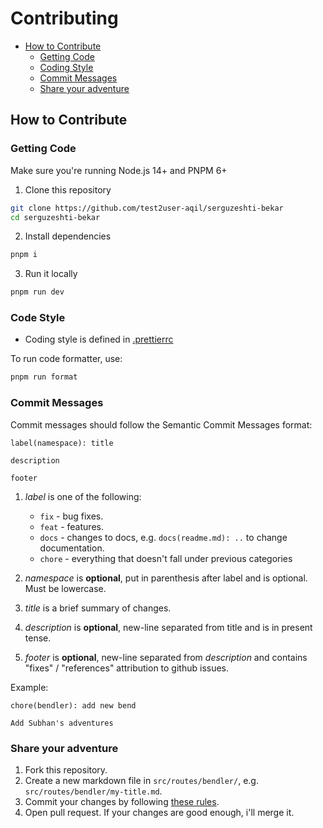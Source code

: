 # Contributing

- [How to Contribute](#how-to-contribute)
  - [Getting Code](#getting-code)
  - [Coding Style](#code-style)
  - [Commit Messages](#commit-messages)
  - [Share your adventure](#share-your-adventure)

## How to Contribute

### Getting Code

Make sure you're running Node.js 14+ and PNPM 6+

1. Clone this repository

```bash
git clone https://github.com/test2user-aqil/serguzeshti-bekar
cd serguzeshti-bekar
```

2. Install dependencies

```bash
pnpm i
```

3. Run it locally

```bash
pnpm run dev
```

### Code Style

- Coding style is defined in [.prettierrc](https://github.com/test2user-aqil/serguzeshti-bekar/blob/master/.prettierrc)

To run code formatter, use:

```bash
pnpm run format
```

### Commit Messages

Commit messages should follow the Semantic Commit Messages format:

```
label(namespace): title

description

footer
```

1. _label_ is one of the following:

   - `fix` - bug fixes.
   - `feat` - features.
   - `docs` - changes to docs, e.g. `docs(readme.md): ..` to change documentation.
   - `chore` - everything that doesn't fall under previous categories

2. _namespace_ is **optional**, put in parenthesis after label and is optional. Must be lowercase.
3. _title_ is a brief summary of changes.
4. _description_ is **optional**, new-line separated from title and is in present tense.
5. _footer_ is **optional**, new-line separated from _description_ and contains "fixes" / "references" attribution to github issues.

Example:

```
chore(bendler): add new bend

Add Subhan's adventures
```

### Share your adventure

1. Fork this repository.
2. Create a new markdown file in `src/routes/bendler/`, e.g. `src/routes/bendler/my-title.md`.
3. Commit your changes by following [these rules](#commit-messages).
4. Open pull request. If your changes are good enough, i'll merge it.
